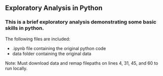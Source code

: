 ## Exploratory Analysis in Python

### This is a brief exploratory analysis demonstrating some basic skills in python. 

The following files are included: 
- .ipynb file containing the original python code
- data folder containing the original data


Note: Must download data and remap filepaths on lines 4, 31, 45, and 60 to run locally.    
